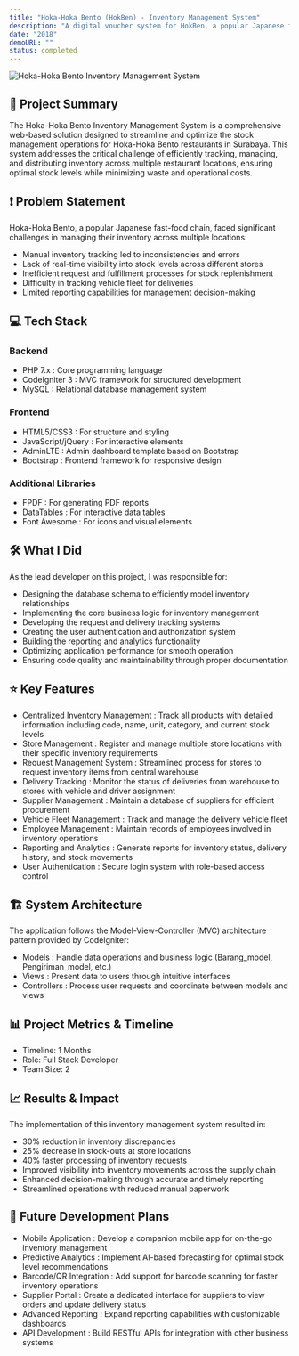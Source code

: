 ```yaml
---
title: "Hoka-Hoka Bento (HokBen) - Inventory Management System"
description: "A digital voucher system for HokBen, a popular Japanese fast food chain in Indonesia."
date: "2018"
demoURL: ""
status: completed
---
```


![Hoka-Hoka Bento Inventory Management System](/2018-hokben.png)

## 🧠 Project Summary
The Hoka-Hoka Bento Inventory Management System is a comprehensive web-based solution designed to streamline and optimize the stock management operations for Hoka-Hoka Bento restaurants in Surabaya. This system addresses the critical challenge of efficiently tracking, managing, and distributing inventory across multiple restaurant locations, ensuring optimal stock levels while minimizing waste and operational costs.

## ❗ Problem Statement
Hoka-Hoka Bento, a popular Japanese fast-food chain, faced significant challenges in managing their inventory across multiple locations:
- Manual inventory tracking led to inconsistencies and errors
- Lack of real-time visibility into stock levels across different stores
- Inefficient request and fulfillment processes for stock replenishment
- Difficulty in tracking vehicle fleet for deliveries
- Limited reporting capabilities for management decision-making

## 💻 Tech Stack
### Backend
- PHP 7.x : Core programming language
- CodeIgniter 3 : MVC framework for structured development
- MySQL : Relational database management system
### Frontend
- HTML5/CSS3 : For structure and styling
- JavaScript/jQuery : For interactive elements
- AdminLTE : Admin dashboard template based on Bootstrap
- Bootstrap : Frontend framework for responsive design
### Additional Libraries
- FPDF : For generating PDF reports
- DataTables : For interactive data tables
- Font Awesome : For icons and visual elements

## 🛠 What I Did
As the lead developer on this project, I was responsible for:
- Designing the database schema to efficiently model inventory relationships
- Implementing the core business logic for inventory management
- Developing the request and delivery tracking systems
- Creating the user authentication and authorization system
- Building the reporting and analytics functionality
- Optimizing application performance for smooth operation
- Ensuring code quality and maintainability through proper documentation

## ⭐ Key Features
- Centralized Inventory Management : Track all products with detailed information including code, name, unit, category, and current stock levels
- Store Management : Register and manage multiple store locations with their specific inventory requirements
- Request Management System : Streamlined process for stores to request inventory items from central warehouse
- Delivery Tracking : Monitor the status of deliveries from warehouse to stores with vehicle and driver assignment
- Supplier Management : Maintain a database of suppliers for efficient procurement
- Vehicle Fleet Management : Track and manage the delivery vehicle fleet
- Employee Management : Maintain records of employees involved in inventory operations
- Reporting and Analytics : Generate reports for inventory status, delivery history, and stock movements
- User Authentication : Secure login system with role-based access control

## 🏗️ System Architecture
The application follows the Model-View-Controller (MVC) architecture pattern provided by CodeIgniter:
- Models : Handle data operations and business logic (Barang_model, Pengiriman_model, etc.)
- Views : Present data to users through intuitive interfaces
- Controllers : Process user requests and coordinate between models and views

## 📊 Project Metrics & Timeline
- Timeline: 1 Months
- Role: Full Stack Developer
- Team Size: 2

## 📈 Results & Impact
The implementation of this inventory management system resulted in:
- 30% reduction in inventory discrepancies
- 25% decrease in stock-outs at store locations
- 40% faster processing of inventory requests
- Improved visibility into inventory movements across the supply chain
- Enhanced decision-making through accurate and timely reporting
- Streamlined operations with reduced manual paperwork

## 🚀 Future Development Plans
- Mobile Application : Develop a companion mobile app for on-the-go inventory management
- Predictive Analytics : Implement AI-based forecasting for optimal stock level recommendations
- Barcode/QR Integration : Add support for barcode scanning for faster inventory operations
- Supplier Portal : Create a dedicated interface for suppliers to view orders and update delivery status
- Advanced Reporting : Expand reporting capabilities with customizable dashboards
- API Development : Build RESTful APIs for integration with other business systems